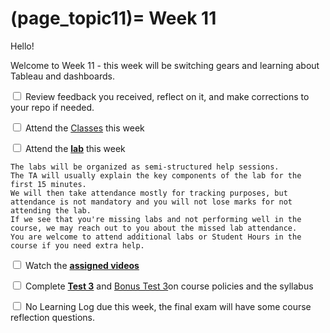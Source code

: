 (page_topic11)=
Week 11
=======================

Hello!

Welcome to Week 11 - this week will be switching gears and learning about Tableau and dashboards.

<label><input type="checkbox" id="week11_task1" class="box"> Review feedback you received, reflect on it, and make corrections to your repo if needed. </input></label>

<label><input type="checkbox" id="week11_task2" class="box"> Attend the [Classes](classes.md) this week </input></label>


<label><input type="checkbox" id="week11_task3" class="box"> Attend the **[lab](./lab/README.md)** this week</input></label>

```{tip}
The labs will be organized as semi-structured help sessions.
The TA will usually explain the key components of the lab for the first 15 minutes.
We will then take attendance mostly for tracking purposes, but attendance is not mandatory and you will not lose marks for not attending the lab.
If we see that you're missing labs and not performing well in the course, we may reach out to you about the missed lab attendance.
You are welcome to attend additional labs or Student Hours in the course if you need extra help.
```
<label><input type="checkbox" id="week11_task4" class="box"> Watch the **[assigned videos](./videos.md)**</input></label>

<label><input type="checkbox" id="week11_task5" class="box"> Complete **[Test 3](./test3.md)** and [Bonus Test 3](./test3_bonus.md)on course policies and the syllabus</input></label>

<label><input type="checkbox" id="week11_task6" class="box"> No Learning Log due this week, the final exam will have some course reflection questions.</input></label>